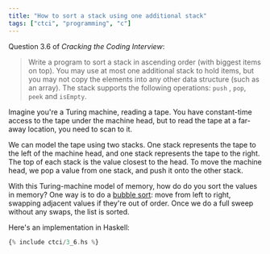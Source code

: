 ```yaml
---
title: "How to sort a stack using one additional stack"
tags: ["ctci", "programming", "c"]
---
```


Question 3.6 of _Cracking the Coding Interview_:

> Write a program to sort a stack in ascending order (with biggest items on top). 
> You may use at most one additional stack to hold items, 
> but you may not copy the elements into any other data structure (such as an array). 
> The stack supports the following operations: `push` , `pop`, `peek` and `isEmpty`.

Imagine you're a Turing machine, reading a tape.
You have constant-time access to the tape under the machine head,
but to read the tape at a far-away location,
you need to scan to it.

We can model the tape using two stacks.
One stack represents the tape to the left of the machine head,
and one stack represents the tape to the right.
The top of each stack is the value closest to the head.
To move the machine head,
we pop a value from one stack,
and push it onto the other stack.

With this Turing-machine model of memory,
how do do you sort the values in memory?
One way is to do a [bubble sort](https://en.wikipedia.org/wiki/Bubble_sort):
move from left to right,
swapping adjacent values if they're out of order.
Once we do a full sweep without any swaps,
the list is sorted.

Here's an implementation in Haskell:

```haskell
{% include ctci/3_6.hs %}
```